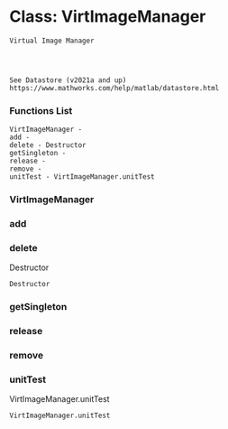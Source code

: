 # Class: VirtImageManager



    
    Virtual Image Manager  
      
      
      
      
    See Datastore (v2021a and up)  
    https://www.mathworks.com/help/matlab/datastore.html  
      
      
      

### Functions List

    VirtImageManager - 
    add - 
    delete - Destructor
    getSingleton - 
    release - 
    remove - 
    unitTest - VirtImageManager.unitTest

### VirtImageManager




    


### add




    


### delete

Destructor


    
    Destructor  


### getSingleton




    


### release




    


### remove




    


### unitTest

VirtImageManager.unitTest


    
    VirtImageManager.unitTest  
      


